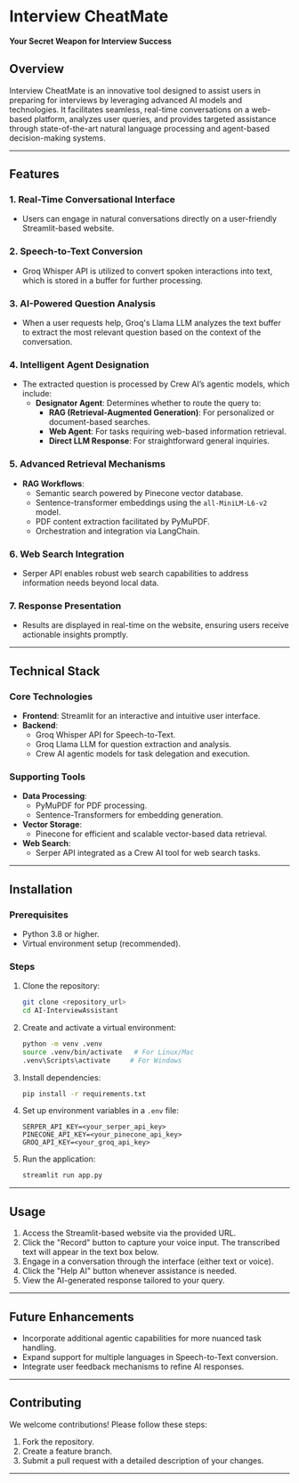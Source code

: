 # Interview CheatMate

**Your Secret Weapon for Interview Success**

## Overview

Interview CheatMate is an innovative tool designed to assist users in preparing for interviews by leveraging advanced AI models and technologies. It facilitates seamless, real-time conversations on a web-based platform, analyzes user queries, and provides targeted assistance through state-of-the-art natural language processing and agent-based decision-making systems.

---

## Features

### 1. Real-Time Conversational Interface

- Users can engage in natural conversations directly on a user-friendly Streamlit-based website.

### 2. Speech-to-Text Conversion

- Groq Whisper API is utilized to convert spoken interactions into text, which is stored in a buffer for further processing.

### 3. AI-Powered Question Analysis

- When a user requests help, Groq's Llama LLM analyzes the text buffer to extract the most relevant question based on the context of the conversation.

### 4. Intelligent Agent Designation

- The extracted question is processed by Crew AI’s agentic models, which include:
  - **Designator Agent**: Determines whether to route the query to:
    - **RAG (Retrieval-Augmented Generation)**: For personalized or document-based searches.
    - **Web Agent**: For tasks requiring web-based information retrieval.
    - **Direct LLM Response**: For straightforward general inquiries.

### 5. Advanced Retrieval Mechanisms

- **RAG Workflows**:
  - Semantic search powered by Pinecone vector database.
  - Sentence-transformer embeddings using the `all-MiniLM-L6-v2` model.
  - PDF content extraction facilitated by PyMuPDF.
  - Orchestration and integration via LangChain.

### 6. Web Search Integration

- Serper API enables robust web search capabilities to address information needs beyond local data.

### 7. Response Presentation

- Results are displayed in real-time on the website, ensuring users receive actionable insights promptly.

---

## Technical Stack

### Core Technologies

- **Frontend**: Streamlit for an interactive and intuitive user interface.
- **Backend**:
  - Groq Whisper API for Speech-to-Text.
  - Groq Llama LLM for question extraction and analysis.
  - Crew AI agentic models for task delegation and execution.

### Supporting Tools

- **Data Processing**:
  - PyMuPDF for PDF processing.
  - Sentence-Transformers for embedding generation.
- **Vector Storage**:
  - Pinecone for efficient and scalable vector-based data retrieval.
- **Web Search**:
  - Serper API integrated as a Crew AI tool for web search tasks.

---

## Installation

### Prerequisites

- Python 3.8 or higher.
- Virtual environment setup (recommended).

### Steps

1. Clone the repository:

   ```bash
   git clone <repository_url>
   cd AI-InterviewAssistant
   ```

2. Create and activate a virtual environment:

   ```bash
   python -m venv .venv
   source .venv/bin/activate   # For Linux/Mac
   .venv\Scripts\activate     # For Windows
   ```

3. Install dependencies:

   ```bash
   pip install -r requirements.txt
   ```

4. Set up environment variables in a `.env` file:

   ```env
   SERPER_API_KEY=<your_serper_api_key>
   PINECONE_API_KEY=<your_pinecone_api_key>
   GROQ_API_KEY=<your_groq_api_key>
   ```

5. Run the application:

   ```bash
   streamlit run app.py
   ```

---

## Usage

1. Access the Streamlit-based website via the provided URL.
2. Click the "Record" button to capture your voice input. The transcribed text will appear in the text box below.
3. Engage in a conversation through the interface (either text or voice).
4. Click the "Help AI" button whenever assistance is needed.
5. View the AI-generated response tailored to your query.

---

## Future Enhancements

- Incorporate additional agentic capabilities for more nuanced task handling.
- Expand support for multiple languages in Speech-to-Text conversion.
- Integrate user feedback mechanisms to refine AI responses.

---

## Contributing

We welcome contributions! Please follow these steps:

1. Fork the repository.
2. Create a feature branch.
3. Submit a pull request with a detailed description of your changes.

---

